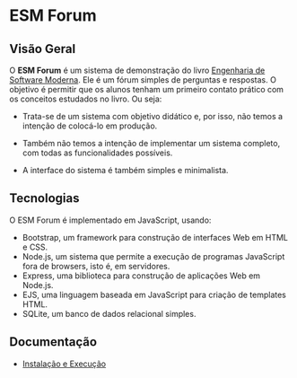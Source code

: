 # ESM Forum

## Visão Geral

O **ESM Forum** é um sistema de demonstração do livro [Engenharia de Software Moderna](https://engsoftmoderna.info). 
Ele é um fórum simples de perguntas e respostas. O objetivo é permitir que os alunos tenham um primeiro contato prático com os conceitos estudados no livro. Ou seja:

* Trata-se de um sistema com objetivo didático e, por isso, não temos a intenção de colocá-lo em produção. 

* Também não temos a intenção de implementar um sistema completo, com todas as funcionalidades possíveis. 

* A interface do sistema é também simples e minimalista.

## Tecnologias

O ESM Forum é implementado em JavaScript, usando:

  * Bootstrap, um framework para construção de interfaces Web em HTML e CSS.
  * Node.js, um sistema que permite a execução de programas JavaScript fora de browsers, isto é, em servidores.
  * Express, uma biblioteca para construção de aplicações Web em Node.js.
  * EJS, uma linguagem baseada em JavaScript para criação de templates HTML.
  * SQLite, um banco de dados relacional simples.

## Documentação

* [Instalação e Execução](docs/instalacao.md)

